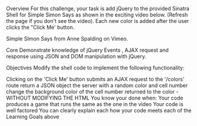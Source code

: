 Overview
For this challenge, your task is add jQuery to the provided Sinatra Shell for Simple Simon Says as shown in the exciting video below. (Refresh the page if you don't see the video). Each new color is added after the user clicks the "Click Me' button.



Simple SImon Says from Anne Spalding on Vimeo.

Core
Demonstrate knowledge of jQuery Events , AJAX request and response using JSON and DOM manipulation with jQuery.

Objectives
Modify the shell code to implement the following functionality:

Clicking on the 'Click Me' button submits an AJAX request to the '/colors' route
return a JSON object the server with a random color and cell number
change the background color of the cell number returned to the color - WITHOUT MODIFYING THE HTML
You know your done when:
Your code produces a game that runs the same as the one in the video
Your code is well factored
You can clearly explain each how your code meets each of the Learning Goals above
